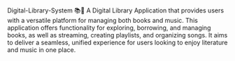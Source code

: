 Digital-Library-System 📚🎵
A Digital Library Application that provides users with a versatile platform for managing both books and music. This application offers functionality for exploring, borrowing, and managing books, as well as streaming, creating playlists, and organizing songs. It aims to deliver a seamless, unified experience for users looking to enjoy literature and music in one place.

